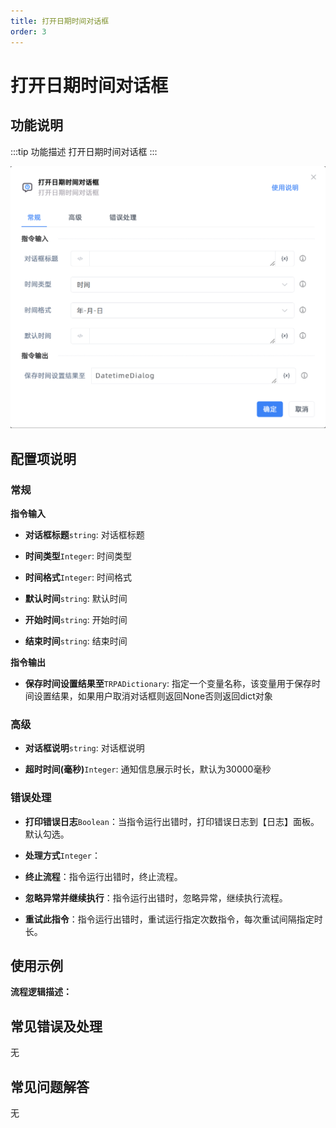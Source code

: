 ```yaml
---
title: 打开日期时间对话框
order: 3
---
```


# 打开日期时间对话框

## 功能说明

:::tip 功能描述
打开日期时间对话框
:::

![打开日期时间对话框](../../../assets/打开日期时间对话框_command.png)

## 配置项说明

### 常规

**指令输入**

- **对话框标题**`string`: 对话框标题

- **时间类型**`Integer`: 时间类型

- **时间格式**`Integer`: 时间格式

- **默认时间**`string`: 默认时间

- **开始时间**`string`: 开始时间

- **结束时间**`string`: 结束时间


**指令输出**

- **保存时间设置结果至**`TRPADictionary`: 指定一个变量名称，该变量用于保存时间设置结果，如果用户取消对话框则返回None否则返回dict对象

### 高级

- **对话框说明**`string`: 对话框说明

- **超时时间(毫秒)**`Integer`: 通知信息展示时长，默认为30000毫秒

### 错误处理

- **打印错误日志**`Boolean`：当指令运行出错时，打印错误日志到【日志】面板。默认勾选。

- **处理方式**`Integer`：

 - **终止流程**：指令运行出错时，终止流程。

 - **忽略异常并继续执行**：指令运行出错时，忽略异常，继续执行流程。

 - **重试此指令**：指令运行出错时，重试运行指定次数指令，每次重试间隔指定时长。

## 使用示例

**流程逻辑描述：** 

## 常见错误及处理

无

## 常见问题解答

无

